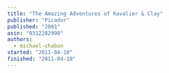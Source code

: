 ```yaml
---
title: "The Amazing Adventures of Kavalier & Clay"
publisher: "Picador"
published: "2001"
asin: "0312282990"
authors:
  - michael-chabon
started: "2011-04-10"
finished: "2011-04-10"
---
```

